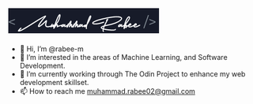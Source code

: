 ## <img src = "./name-logo.png">
- 👋 Hi, I’m @rabee-m
- 👀 I’m interested in the areas of Machine Learning, and Software Development.
- 🌱 I’m currently working through The Odin Project to enhance my web development skillset. 
- 📫 How to reach me muhammad.rabee02@gmail.com

<!---
rabee-m/rabee-m is a ✨ special ✨ repository because its `README.md` (this file) appears on your GitHub profile.
You can click the Preview link to take a look at your changes.
--->
